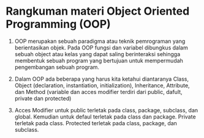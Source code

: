 # Rangkuman materi Object Oriented Programming (OOP)

1. OOP merupakan sebuah paradigma atau teknik pemrograman yang berientasikan objek. Pada OOP fungsi dan variabel dibungkus dalam sebuah object atau kelas yang dapat saling berinteraksi sehingga membentuk sebuah program yang bertujuan untuk mempermudah pengembangan sebuah program. 

2. Dalam OOP ada beberapa yang harus kita ketahui diantaranya Class, Object (declaration, instantiation, initialization), Inheritance, Attribute, dan Method (variable dan acces modifier terdiri dari public, dafult, private dan protected)

3. Acces Modifier untuk public terletak pada class, package, subclass, dan global. Kemudian untuk defaul terletak pada class dan package. Private terletak pada class. Protected terletak pada class, package, dan subclass.